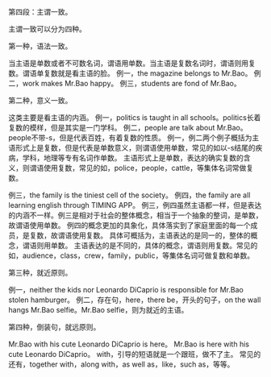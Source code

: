 第四段：主谓一致。

主谓一致可以分为四种。

第一种，语法一致。

当主语是单数或者不可数名词，谓语用单数。当主语是复数名词时，谓语则用复数。谓语单复数就是看主语的脸。
例一，the magazine belongs to Mr.Bao。
例二，work makes Mr.Bao happy。
例三，students are fond of Mr.Bao。

第二种，意义一致。

这类主要是看主语的内涵。
例一，politics is taught in all schools。politics长着复数的模样，但是其实是一门学科。
例二，people are talk about Mr.Bao。people不带-s，但是代表百姓，有着复数的性质。
例一，例二两个例子概括为主语形式上是复数，但是代表是单数意义，则谓语使用单数，常见的如以-s结尾的疾病，学科，地理等专有名词作单数。
主语形式上是单数，表达的确实复数的含义，则谓语使用复数，常见的如，police，people，cattle，等集体名词常做复数。

例三，the family is the tiniest cell of the society。
例四，the family are all learning english through TIMING APP。
例三，例四虽然主语都一样，但是表达的内涵不一样。例三是相对于社会的整体概念，相当于一个抽象的整词，是单数，故谓语使用单数。
例四的概念更加的具象化，具体落实到了家庭里面的每一个成员，是复数，故谓语使用复数。
具体可概括为，主语表达的是同一的，整体的概念，谓语则用单数。
主语表达的是不同的，具体的概念，谓语则用复数。常见的如，audience，class，crew，family，public，等集体名词可做复数和单数。

第三种，就近原则。

例一，neither the kids nor Leonardo DiCaprio is responsible for Mr.Bao stolen hamburger。
例二，存在句，here，there be，开头的句子，on the wall hangs Mr.Bao selfie。Mr.Bao selfie，则为就近的主语。

第四种，倒装句，就远原则。

Mr.Bao with his cute Leonardo DiCaprio is here。
Mr.Bao is here with his cute Leonardo DiCaprio。
with，引导的短语就是一个跟班，做不了主。
常见的还有，together with，along with，as well as，like，such as，等等。





